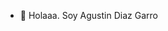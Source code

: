 - 👋 Holaaa. Soy Agustin Diaz Garro

<!---
Agustingarro91/Agustingarro91 is a ✨ special ✨ repository because its `README.md` (this file) appears on your GitHub profile.
You can click the Preview link to take a look at your changes.
--->
